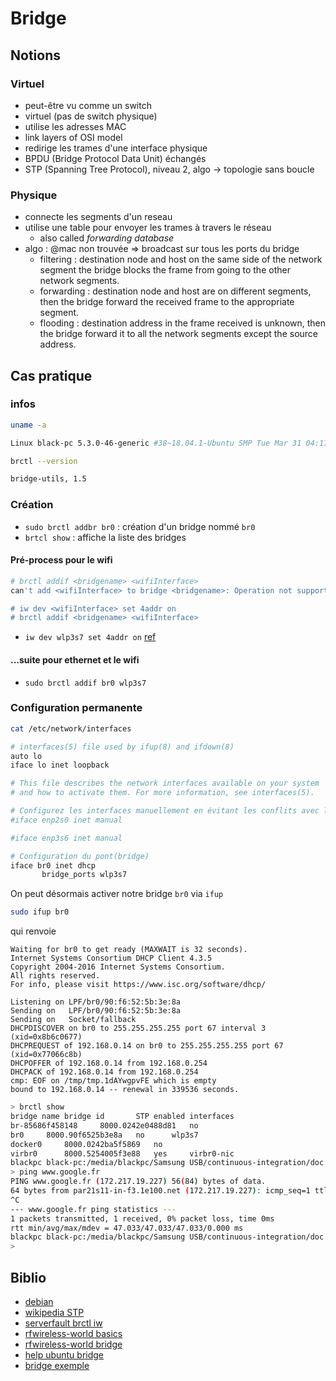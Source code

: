 # Bridge

## Notions

### Virtuel

- peut-être vu comme un switch
- virtuel (pas de switch physique)
- utilise les adresses MAC
- link layers of OSI model
- redirige les trames d'une interface physique
- BPDU (Bridge Protocol Data Unit) échangés
- STP (Spanning Tree Protocol), niveau 2, algo -> topologie sans boucle


### Physique

- connecte les segments d'un reseau
- utilise une table pour envoyer les trames à travers le réseau
    - also called _forwarding database_
- algo : @mac non trouvée => broadcast sur tous les ports du bridge
    - filtering : destination node and host on the same side of the network segment
      the bridge blocks the frame from going to the other network segments.
    - forwarding : destination node and host are on different segments,
      then the bridge forward the received frame to the appropriate segment.
    - flooding : destination address in the frame received is unknown,
      then the bridge forward it to all the network segments except the source address.

## Cas pratique

### infos

```bash
uname -a
```

```bash
Linux black-pc 5.3.0-46-generic #38~18.04.1-Ubuntu SMP Tue Mar 31 04:17:56 UTC 2020 x86_64 x86_64 x86_64 GNU/Linux
```

```bash
brctl --version
```

```bash
bridge-utils, 1.5
```

### Création

- `sudo brctl addbr br0` : création d'un bridge nommé `br0`
- `brtcl show` : affiche la liste des bridges

#### Pré-process pour le wifi

```bash
# brctl addif <bridgename> <wifiInterface>
can't add <wifiInterface> to bridge <bridgename>: Operation not supported

# iw dev <wifiInterface> set 4addr on
# brctl addif <bridgename> <wifiInterface>
```

- `iw dev wlp3s7 set 4addr on` [ref](https://serverfault.com/questions/152363/bridging-wlan0-to-eth0)

#### ...suite pour ethernet et le wifi

- `sudo brctl addif br0 wlp3s7`

### Configuration permanente

```bash
cat /etc/network/interfaces
```

```bash
# interfaces(5) file used by ifup(8) and ifdown(8)
auto lo
iface lo inet loopback

# This file describes the network interfaces available on your system
# and how to activate them. For more information, see interfaces(5).

# Configurez les interfaces manuellement en évitant les conflits avec le manager réseau.
#iface enp2s0 inet manual

#iface enp3s6 inet manual

# Configuration du pont(bridge)
iface br0 inet dhcp
       bridge_ports wlp3s7
```

On peut désormais activer notre bridge `br0` via `ifup`

```bash
sudo ifup br0
```

qui renvoie

```
Waiting for br0 to get ready (MAXWAIT is 32 seconds).
Internet Systems Consortium DHCP Client 4.3.5
Copyright 2004-2016 Internet Systems Consortium.
All rights reserved.
For info, please visit https://www.isc.org/software/dhcp/

Listening on LPF/br0/90:f6:52:5b:3e:8a
Sending on   LPF/br0/90:f6:52:5b:3e:8a
Sending on   Socket/fallback
DHCPDISCOVER on br0 to 255.255.255.255 port 67 interval 3 (xid=0x8b6c0677)
DHCPREQUEST of 192.168.0.14 on br0 to 255.255.255.255 port 67 (xid=0x77066c8b)
DHCPOFFER of 192.168.0.14 from 192.168.0.254
DHCPACK of 192.168.0.14 from 192.168.0.254
cmp: EOF on /tmp/tmp.1dAYwgpvFE which is empty
bound to 192.168.0.14 -- renewal in 339536 seconds.
```

```bash
> brctl show
bridge name	bridge id		STP enabled	interfaces
br-85686f458148		8000.0242e0488d81	no
br0		8000.90f6525b3e8a	no		wlp3s7
docker0		8000.0242ba5f5869	no
virbr0		8000.5254005f3e88	yes		virbr0-nic
blackpc black-pc:/media/blackpc/Samsung USB/continuous-integration/doc
> ping www.google.fr
PING www.google.fr (172.217.19.227) 56(84) bytes of data.
64 bytes from par21s11-in-f3.1e100.net (172.217.19.227): icmp_seq=1 ttl=55 time=47.0 ms
^C
--- www.google.fr ping statistics ---
1 packets transmitted, 1 received, 0% packet loss, time 0ms
rtt min/avg/max/mdev = 47.033/47.033/47.033/0.000 ms
blackpc black-pc:/media/blackpc/Samsung USB/continuous-integration/doc
>
```

## Biblio

- [debian](https://wiki.debian.org/fr/BridgeNetworkConnections)
- [wikipedia STP](https://fr.wikipedia.org/wiki/Spanning_Tree_Protocol)
- [serverfault brctl iw](https://serverfault.com/questions/152363/bridging-wlan0-to-eth0)
- [rfwireless-world basics](https://www.rfwireless-world.com/Terminology/what-is-mac-address.html)
- [rfwireless-world bridge](https://www.rfwireless-world.com/Terminology/network-bridge.html)
- [help ubuntu bridge](https://help.ubuntu.com/community/NetworkConnectionBridge)
- [bridge exemple](https://linux.developpez.com/formation_debian/bridge.html)
